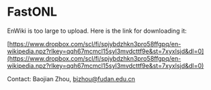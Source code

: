 # FastONL

EnWiki is too large to upload.
Here is the link for downloading it:

[https://www.dropbox.com/scl/fi/spjybdzhkn3pro58ffgpq/en-wikipedia.npz?rlkey=qqh67mcmcl15syl3mvdcttf9e&st=7xyxlsjd&dl=0](https://www.dropbox.com/scl/fi/spjybdzhkn3pro58ffgpq/en-wikipedia.npz?rlkey=qqh67mcmcl15syl3mvdcttf9e&st=7xyxlsjd&dl=0)

Contact: Baojian Zhou, bjzhou@fudan.edu.cn

